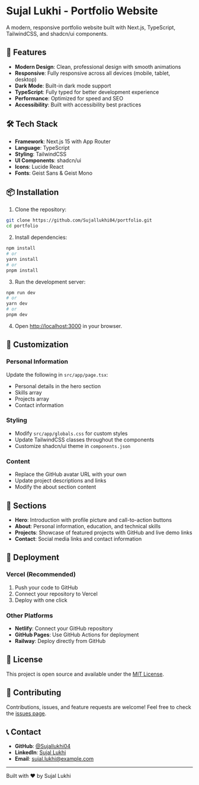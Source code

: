 # Sujal Lukhi - Portfolio Website

A modern, responsive portfolio website built with Next.js, TypeScript, TailwindCSS, and shadcn/ui components.

## 🚀 Features

- **Modern Design**: Clean, professional design with smooth animations
- **Responsive**: Fully responsive across all devices (mobile, tablet, desktop)
- **Dark Mode**: Built-in dark mode support
- **TypeScript**: Fully typed for better development experience
- **Performance**: Optimized for speed and SEO
- **Accessibility**: Built with accessibility best practices

## 🛠️ Tech Stack

- **Framework**: Next.js 15 with App Router
- **Language**: TypeScript
- **Styling**: TailwindCSS
- **UI Components**: shadcn/ui
- **Icons**: Lucide React
- **Fonts**: Geist Sans & Geist Mono

## 📦 Installation

1. Clone the repository:

```bash
git clone https://github.com/Sujallukhi04/portfolio.git
cd portfolio
```

2. Install dependencies:

```bash
npm install
# or
yarn install
# or
pnpm install
```

3. Run the development server:

```bash
npm run dev
# or
yarn dev
# or
pnpm dev
```

4. Open [http://localhost:3000](http://localhost:3000) in your browser.

## 🎨 Customization

### Personal Information

Update the following in `src/app/page.tsx`:

- Personal details in the hero section
- Skills array
- Projects array
- Contact information

### Styling

- Modify `src/app/globals.css` for custom styles
- Update TailwindCSS classes throughout the components
- Customize shadcn/ui theme in `components.json`

### Content

- Replace the GitHub avatar URL with your own
- Update project descriptions and links
- Modify the about section content

## 📱 Sections

- **Hero**: Introduction with profile picture and call-to-action buttons
- **About**: Personal information, education, and technical skills
- **Projects**: Showcase of featured projects with GitHub and live demo links
- **Contact**: Social media links and contact information

## 🚀 Deployment

### Vercel (Recommended)

1. Push your code to GitHub
2. Connect your repository to Vercel
3. Deploy with one click

### Other Platforms

- **Netlify**: Connect your GitHub repository
- **GitHub Pages**: Use GitHub Actions for deployment
- **Railway**: Deploy directly from GitHub

## 📄 License

This project is open source and available under the [MIT License](LICENSE).

## 🤝 Contributing

Contributions, issues, and feature requests are welcome! Feel free to check the [issues page](https://github.com/Sujallukhi04/portfolio/issues).

## 📞 Contact

- **GitHub**: [@Sujallukhi04](https://github.com/Sujallukhi04)
- **LinkedIn**: [Sujal Lukhi](https://linkedin.com/in/sujal-lukhi)
- **Email**: sujal.lukhi@example.com

---

Built with ❤️ by Sujal Lukhi
